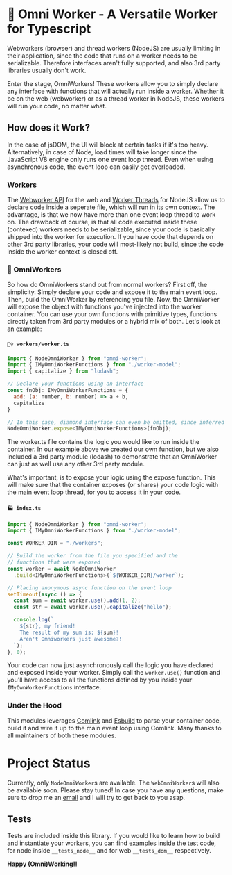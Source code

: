 # 👷 Omni Worker - A Versatile Worker for Typescript
Webworkers (browser) and thread workers (NodeJS) are usually limiting in their application, since the code that runs on a worker needs to be serializable. Therefore interfaces aren't fully supported, and also 3rd party libraries usually don't work.

Enter the stage, OmniWorkers! These workers allow you to simply declare any interface with functions that will actually run inside a worker. Whether it be on the web (webworker) or as a thread worker in NodeJS, these workers will run your code, no matter what.

## How does it Work?
In the case of jsDOM, the UI will block at certain tasks if it's too heavy. Alternatively, in case of Node, load times will take longer since the JavaScript V8 engine only runs one event loop thread. Even when using asynchronous code, the event loop can easily get overloaded.

### Workers
The [Webworker API](https://developer.mozilla.org/en-US/docs/Web/API/Web_Workers_API) for the web and [Worker Threads](https://nodejs.org/api/worker_threads.html) for NodeJS allow us to declare code inside a seperate file, which will run in its own context. The advantage, is that we now have more than one event loop thread to work on. The drawback of course, is that all code executed inside these (contexed) workers needs to be serializable, since your code is basically shipped into the worker for execution. If you have code that depends on other 3rd party libraries, your code will most-likely not build, since the code inside the worker context is closed off.

### 👷 OmniWorkers
So how do OmniWorkers stand out from normal workers? First off, the simplicity. Simply declare your code and expose it to the main event loop. Then, build the OmniWorker by referencing you file. Now, the OmniWorker will expose the object with functions you've injected into the worker container. You can use your own functions with primitive types, functions directly taken from 3rd party modules or a hybrid mix of both. Let's look at an example:

#### `👷‍♀️ workers/worker.ts`
```javascript
import { NodeOmniWorker } from "omni-worker";
import { IMyOmniWorkerFunctions } from "./worker-model";
import { capitalize } from "lodash";

// Declare your functions using an interface
const fnObj: IMyOmniWorkerFunctions = {
  add: (a: number, b: number) => a + b,
  capitalize
}

// In this case, diamond interface can even be omitted, since inferred
NodeOmniWorker.expose<IMyOmniWorkerFunctions>(fnObj);
```
The worker.ts file contains the logic you would like to run inside the container. In our example above we created our own function, but we also included a 3rd party module (lodash) to demonstrate that an OmniWorker can just as well use any other 3rd party module.

What's important, is to expose your logic using the expose function. This will make sure that the container exposes (or shares) your code logic with the main event loop thread, for you to access it in your code.

#### `🏭 index.ts`
```javascript
import { NodeOmniWorker } from "omni-worker";
import { IMyOmniWorkerFunctions } from "./worker-model";

const WORKER_DIR = "./workers";

// Build the worker from the file you specified and the
// functions that were exposed
const worker = await NodeOmniWorker
  .build<IMyOmniWorkerFunctions>(`${WORKER_DIR}/worker`);

// Placing anonymous async function on the event loop
setTimeout(async () => {
  const sum = await worker.use().add(1, 2);
  const str = await worker.use().capitalize("hello");

  console.log(`
    ${str}, my friend!
    The result of my sum is: ${sum}!
    Aren't Omniworkers just awesome?!
  `);
}, 0);
```
Your code can now just asynchronously call the logic you have declared and exposed inside your worker. Simply call the `worker.use()` function and you'll have access to all the functions defined by you inside your `IMyOwnWorkerFunctions` interface.

### Under the Hood
This modules leverages [Comlink](https://github.com/GoogleChromeLabs/comlink) and [Esbuild](https://github.com/evanw/esbuild) to parse your container code, build it and wire it up to the main event loop using Comlink. Many thanks to all maintainers of both these modules.

# Project Status
Currently, only `NodeOmniWorker`s are available. The `WebOmniWorker`s will also be available soon. Please stay tuned! In case you have any questions, make sure to drop me an [email](mailto:7ebr7fa0@anonaddy.com) and I will try to get back to you asap.

## Tests
Tests are included inside this library. If you would like to learn how to build and instantiate your workers, you can find examples inside the test code, for node inside `__tests_node__` and for web `__tests_dom__` respectively.

**Happy (Omni)Working!!**